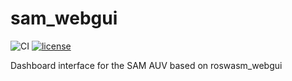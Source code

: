 # sam_webgui
![CI](https://github.com/nilsbore/sam_webgui/workflows/CI/badge.svg?branch=master) [![license](https://img.shields.io/badge/License-BSD%203--Clause-blue.svg)](https://opensource.org/licenses/BSD-3-Clause)

Dashboard interface for the SAM AUV based on roswasm_webgui
